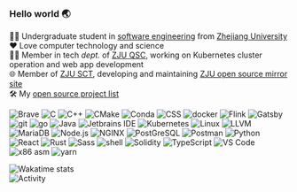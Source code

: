 ### Hello world 🌏
👨‍🎓 Undergraduate student in [software engineering](http://www.en.cs.zju.edu.cn/) from [Zhejiang University](http://www.zju.edu.cn/english)  
❤️ Love computer technology and science  
👨‍💻 Member in tech *dept.* of [ZJU QSC](https://www.qsc.zju.edu.cn/), working on Kubernetes cluster operation and web app development  
🌐 Member of [ZJU SCT](https://www.zjusct.io/), developing and maintaining [ZJU open source mirror site](https://mirrors.zju.edu.cn)  
🛠 My [open source project list](projects.md)  

![Brave](https://img.shields.io/badge/-Brave-fb542b?logo=brave&logoColor=fff) 
![C](https://img.shields.io/badge/-C-a8b9cc?logo=c&logoColor=fff) 
![C++](https://img.shields.io/badge/-C%2B%2B-00599c?logo=c%2B%2B&logoColor=fff) 
![CMake](https://img.shields.io/badge/-CMake-064f8c?logo=cmake&logoColor=fff) 
![Conda](https://img.shields.io/badge/-Conda-44a833?logo=anaconda&logoColor=fff) 
![CSS](https://img.shields.io/badge/-CSS-1572B6?logo=CSS3&logoColor=fff) 
![docker](https://img.shields.io/badge/-docker-2496ED?logo=docker&logoColor=fff) 
![Flink](https://img.shields.io/badge/-Flink-E6526F?logo=apache%20flink&logoColor=fff) 
![Gatsby](https://img.shields.io/badge/-Gatsby-663399?logo=gatsby&logoColor=fff) 
![git](https://img.shields.io/badge/-git-F05032?logo=git&logoColor=fff) 
![go](https://img.shields.io/badge/-go-00add8?logo=go&logoColor=fff) 
![Java](https://img.shields.io/badge/-Java-007396?logo=java&logoColor=fff) 
![Jetbrains IDE](https://img.shields.io/badge/-Jetbrains%20IDE-e62952?logo=jetbrains&logoColor=fff) 
![Kubernetes](https://img.shields.io/badge/-Kubernetes-326ce5?logo=kubernetes&logoColor=fff) 
![Linux](https://img.shields.io/badge/-Linux-FCC624?logo=linux&logoColor=000) 
![LLVM](https://img.shields.io/badge/-LLVM-262d3a?logo=llvm&logoColor=fff) 
![MariaDB](https://img.shields.io/badge/-MariaDB-003545?logo=mariadb&logoColor=fff) 
![Node.js](https://img.shields.io/badge/-Node.js-339933?logo=node.js&logoColor=fff) 
![NGINX](https://img.shields.io/badge/-NGINX-009639?logo=nginx&logoColor=fff) 
![PostGreSQL](https://img.shields.io/badge/-PostgreSQL-4169e1?logo=postgresql&logoColor=fff) 
![Postman](https://img.shields.io/badge/-Postman-ff6c37?logo=postman&logoColor=fff) 
![Python](https://img.shields.io/badge/-Python-3776ab?logo=python&logoColor=fff) 
![React](https://img.shields.io/badge/-React-61dafb?logo=react&logoColor=000) 
![Rust](https://img.shields.io/badge/-Rust-000?logo=rust&logoColor=fff) 
![Sass](https://img.shields.io/badge/-Sass-cc6699?logo=sass&logoColor=fff) 
![shell](https://img.shields.io/badge/-shell-4EAA25?logo=gnu%20bash&logoColor=fff) 
![Solidity](https://img.shields.io/badge/-Solidity-363636?logo=solidity&logoColor=fff) 
![TypeScript](https://img.shields.io/badge/-TypeScript-3178c6?logo=typescript&logoColor=fff) 
![VS Code](https://img.shields.io/badge/-VS%20Code-007ACC?logo=visual%20studio%20code&logoColor=fff) 
![x86 asm](https://img.shields.io/badge/-x86%20asm-0071C5?logo=intel&logoColor=fff) 
![yarn](https://img.shields.io/badge/-yarn-2C8EBB?logo=yarn&logoColor=fff) 


![Wakatime stats](https://github-readme-stats.vercel.app/api/wakatime?username=RalXYZ&theme=tokyonight&hide_border=true&layout=compact&custom_title=Coding%20Time%20%Over%20the%20Last%207%20Days)  
![Activity](https://github-readme-stats.vercel.app/api?username=RalXYZ&theme=tokyonight&show_icons=true&hide_border=true&count_private=true&cache_seconds=1800)  
